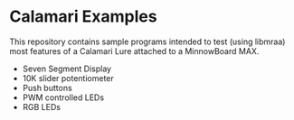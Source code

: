 # Calamari Examples
This repository contains sample programs intended to test (using libmraa) most features
of a Calamari Lure attached to a MinnowBoard MAX. 

- Seven Segment Display
- 10K slider potentiometer
- Push buttons
- PWM controlled LEDs
- RGB LEDs
